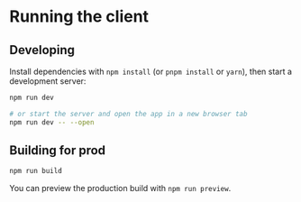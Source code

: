 # Running the client

## Developing

Install dependencies with `npm install` (or `pnpm install` or `yarn`), then start a development server:

```bash
npm run dev

# or start the server and open the app in a new browser tab
npm run dev -- --open
```

## Building for prod

```bash
npm run build
```

You can preview the production build with `npm run preview`.
